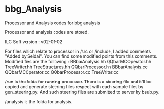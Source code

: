 # bbg_Analysis
Processor and Analysis codes for bbg analysis

Processor and analysis codes are stored.

ILC Soft version : v02-01-02

For files which relate to processor in /src or /include, I added comments "Added by Seidai". You can find some modified points from this comments. Modified fies are the following : BBbarAnalysis.hh QQbarMCOperator.hh TreeWriter.hh TreeStructures.hh QQbarProcessor.hh BBbarAnalysis.cc QQbarMCOperator.cc QQbarProcessor.cc TreeWriter.cc

/run is the folda for running processor. There is a steering file and it'll be copied and generate steering files respect with each sample files by gen_steering.py. And such steering files are submitted to server by bsub.py.

/analysis is the folda for analysis.

